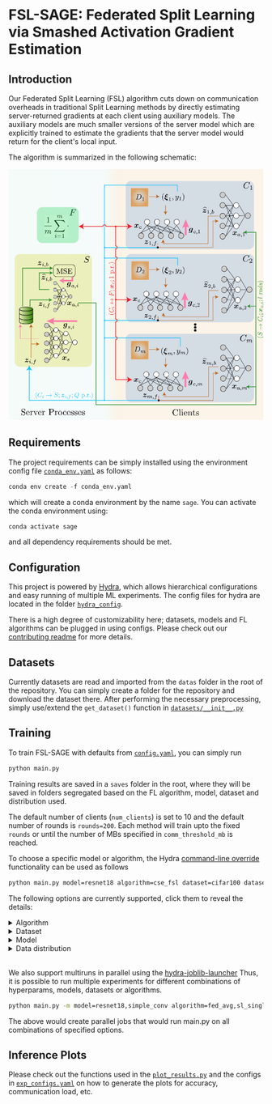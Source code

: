 # FSL-SAGE: Federated Split Learning via Smashed Activation Gradient Estimation

## Introduction
Our Federated Split Learning (FSL) algorithm cuts down on communication
overheads in traditional Split Learning methods by directly estimating
server-returned gradients at each client using auxiliary models.  The auxiliary
models are much smaller versions of the server model which are explicitly
trained to estimate the gradients that the server model would return for the
client's local input.

The algorithm is summarized in the following schematic:
<div align="center">
<img src="fsl_sage.png" alt="FSL-SAGE schematic">
</div>

## Requirements
The project requirements can be simply installed using the environment config
file [`conda_env.yaml`](conda_env.yaml) as follows:
```python
conda env create -f conda_env.yaml
```
which will create a conda environment by the name `sage`.  You can activate the
conda environment using:
```python
conda activate sage
```
and all dependency requirements should be met.

## Configuration 
This project is powered by [Hydra](https://hydra.cc/docs/intro/), which allows
hierarchical configurations and easy running of multiple ML experiments.
The config files for hydra are located in the folder
[`hydra_config`](src/hydra_config).

There is a high degree of customizability here; datasets, models and FL
algorithms can be plugged in using configs.  Please check out our
[contributing readme](CONTRIBUTING.md) for more details.

## Datasets
Currently datasets are read and imported from the `datas` folder in the root of
the repository.  You can simply create a folder for the repository and download
the dataset there.  After performing the necessary preprocessing, simply
use/extend the `get_dataset()` function in [`datasets/__init__.py`](src/datasets/__init__.py)

## Training 
To train FSL-SAGE with defaults from
[`config.yaml`](src/hydra_config/config.yaml), you can simply run
```bash
python main.py
```
Training results are saved in a `saves` folder in the root, where they will be
saved in folders segregated based on the FL algorithm, model, dataset and
distribution used.

The default number of clients (`num_clients`) is set to 10 and the default
number of rounds is `rounds=200`.
Each method will train upto the fixed `rounds` or until the number of MBs
specified in `comm_threshold_mb` is reached.

To choose a specific model or algorithm, the Hydra
[command-line override](https://hydra.cc/docs/advanced/override_grammar/basic/)
functionality can be used as follows
```bash
python main.py model=resnet18 algorithm=cse_fsl dataset=cifar100 dataset.distribution=iid
```
The following options are currently supported, click them to reveal the details:
<details>

<summary>Algorithm</summary>

**Syntax : `algorithm=<key>`**.
The FL algorithm to use for training.
List of algorithms currently supported:

|   Key              | Algorithm    |
|:-------------------|:-------------|
| `fed_avg`          | FedAvg       |
| `sl_multi_server`  | SplitFedv1   |
| `sl_single_server` | SplitFedv2   |
| `cse_fsl`          | CSE-FSL      |
| `fsl_sage`         | FSL-SAGE     |

</details>

<details>

<summary>Dataset</summary>

**Syntax : `dataset=<key>`**.
The dataset used in training.
List of datasets currently supported:

|   Key      | Dataset      |
|:-----------|:-------------|
| `cifar10`  | cifar10      |
| `cifar100` | cifar100     |

</details>

<details>

<summary>Model</summary>

**Syntax : `model=<key>`**.
The ML model to use for training.
List of models currently supported:

|   Key              | Model        |
|:-------------------|:-------------|
| `resnet18`         | ResNet-18    |
| `resnet50`         | ResNet-50    |
| `resnet56`         | ResNet-56    |
| `resnet110`        | ResNet-110   |

Note that currently the above resnet models apart from `resnet18` haven't been
tuned yet, so the results may not optimally represent FSL-SAGE's communication
benefits.

</details>

<details>

<summary>Data distribution</summary>

**Syntax : `dataset.distribution=<key>`**.
Determines the distrbution of the dataset across clients List of distributions
currently supported:

|   Key  | Distribution |
|:-------|:-------------|
| `iid`  | homogeneous  |
| `noniid_dirichlet`  | heterogeneous|

For `noniid_dirichlet` you can specify the value of `alpha` using the key
`dataset.alpha`, e.g., `dataset.alpha=1`.

</details>

\
We also support multiruns in parallel using the
[hydra-joblib-launcher](https://hydra.cc/docs/plugins/joblib_launcher/)
Thus, it is possible to run multiple experiments for different combinations of hyperparams, models, datasets or algorithms.
```bash
python main.py -m model=resnet18,simple_conv algorithm=fed_avg,sl_single_server,sl_multi_server,cse_fsl,fsl_sage
```
The above would create parallel jobs that would run main.py on all combinations
of specified options.

## Inference Plots
Please check out the functions used in the
[`plot_results.py`](./inference/plot_results.py) and the configs in
[`exp_configs.yaml`](./inference/exp_config.yaml) on how to generate the plots
for accuracy, communication load, etc.